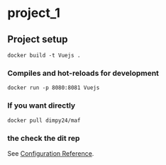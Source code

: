 # project_1

## Project setup
```
docker build -t Vuejs .
```

### Compiles and hot-reloads for development
```
docker run -p 8080:8081 Vuejs
```

### If you want directly 
```
docker pull dimpy24/maf
```

### the check the dit rep 
See [Configuration Reference](https://hub.docker.com/r/dimpy24/maf ).
